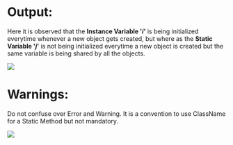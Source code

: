 # Output:
Here it is observed that the **Instance Variable '_i_'** is being initialized everytime whenever a new object gets created,
but where as the **Static Variable '_j_'** is not being initialized everytime a new object is created but the same variable is being shared by all the objects.

![](/staticForMethod.PNG)

# Warnings: 
Do not confuse over Error and Warning. It is a convention to use ClassName for a Static Method but not mandatory.

![](/staticForMethod-Warning.PNG)
